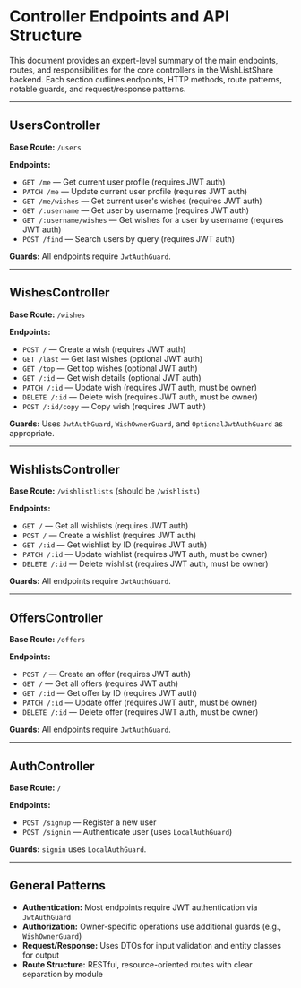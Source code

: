 # Controller Endpoints and API Structure

This document provides an expert-level summary of the main endpoints, routes, and responsibilities for the core controllers in the WishListShare backend. Each section outlines endpoints, HTTP methods, route patterns, notable guards, and request/response patterns.

---

## UsersController
**Base Route:** `/users`

**Endpoints:**
- `GET /me` — Get current user profile (requires JWT auth)
- `PATCH /me` — Update current user profile (requires JWT auth)
- `GET /me/wishes` — Get current user's wishes (requires JWT auth)
- `GET /:username` — Get user by username (requires JWT auth)
- `GET /:username/wishes` — Get wishes for a user by username (requires JWT auth)
- `POST /find` — Search users by query (requires JWT auth)

**Guards:** All endpoints require `JwtAuthGuard`.

---

## WishesController
**Base Route:** `/wishes`

**Endpoints:**
- `POST /` — Create a wish (requires JWT auth)
- `GET /last` — Get last wishes (optional JWT auth)
- `GET /top` — Get top wishes (optional JWT auth)
- `GET /:id` — Get wish details (optional JWT auth)
- `PATCH /:id` — Update wish (requires JWT auth, must be owner)
- `DELETE /:id` — Delete wish (requires JWT auth, must be owner)
- `POST /:id/copy` — Copy wish (requires JWT auth)

**Guards:** Uses `JwtAuthGuard`, `WishOwnerGuard`, and `OptionalJwtAuthGuard` as appropriate.

---

## WishlistsController
**Base Route:** `/wishlistlists` (should be `/wishlists`)

**Endpoints:**
- `GET /` — Get all wishlists (requires JWT auth)
- `POST /` — Create a wishlist (requires JWT auth)
- `GET /:id` — Get wishlist by ID (requires JWT auth)
- `PATCH /:id` — Update wishlist (requires JWT auth, must be owner)
- `DELETE /:id` — Delete wishlist (requires JWT auth, must be owner)

**Guards:** All endpoints require `JwtAuthGuard`.

---

## OffersController
**Base Route:** `/offers`

**Endpoints:**
- `POST /` — Create an offer (requires JWT auth)
- `GET /` — Get all offers (requires JWT auth)
- `GET /:id` — Get offer by ID (requires JWT auth)
- `PATCH /:id` — Update offer (requires JWT auth, must be owner)
- `DELETE /:id` — Delete offer (requires JWT auth, must be owner)

**Guards:** All endpoints require `JwtAuthGuard`.

---

## AuthController
**Base Route:** `/`

**Endpoints:**
- `POST /signup` — Register a new user
- `POST /signin` — Authenticate user (uses `LocalAuthGuard`)

**Guards:** `signin` uses `LocalAuthGuard`.

---

## General Patterns
- **Authentication:** Most endpoints require JWT authentication via `JwtAuthGuard`
- **Authorization:** Owner-specific operations use additional guards (e.g., `WishOwnerGuard`)
- **Request/Response:** Uses DTOs for input validation and entity classes for output
- **Route Structure:** RESTful, resource-oriented routes with clear separation by module 